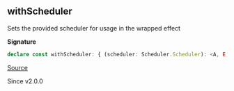## withScheduler

Sets the provided scheduler for usage in the wrapped effect

**Signature**

```ts
declare const withScheduler: { (scheduler: Scheduler.Scheduler): <A, E, R>(self: Effect<A, E, R>) => Effect<A, E, R>; <A, E, R>(self: Effect<A, E, R>, scheduler: Scheduler.Scheduler): Effect<A, E, R>; }
```

[Source](https://github.com/Effect-TS/effect/tree/main/packages/effect/src/Effect.ts#L6537)

Since v2.0.0